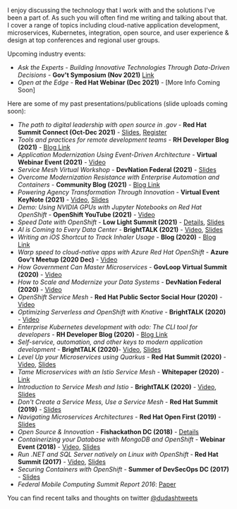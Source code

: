 I enjoy discussing the technology that I work with and the solutions I've been a part of.
As such you will often find me writing and talking about that. I cover a range of topics including cloud-native application development, microservices, Kubernetes, integration, open source, and user experience & design at top conferences and regional user groups.

Upcoming industry events:
* *Ask the Experts - Building Innovative Technologies Through Data-Driven Decisions* - **Gov't Symposium (Nov 2021)** [Link](https://upgather.com/redhat/govsymposium/agenda/)
* *Open at the Edge* - **Red Hat Webinar (Dec 2021)** - [More Info Coming Soon]

Here are some of my past presentations/publications (slide uploads coming soon):
* *The path to digital leadership with open source in .gov* - **Red Hat Summit Connect (Oct-Dec 2021)** - [Slides](./presentations/2021-SummitConnect_RedHat-for-Government.pdf), [Register](https://www.redhat.com/en/summit/connect#locations--dates)
* *Tools and practices for remote development teams* - **RH Developer Blog (2021)** - [Blog Link](https://developers.redhat.com/articles/2021/10/12/tools-and-practices-remote-development-teams)
* *Application Modernization Using Event-Driven Architecture* - **Virtual Webinar Event (2021)** - [Video](https://carahsoft.zoom.us/rec/share/_Is5Qlvm3mr4gvC2_rzri8lRFimACWtf9nU7sfAkWchmsnAmW32WrfalXiwYcDzM.LYsTa0Bfi9FC_Jun)
* *Service Mesh Virtual Workshop* - **DevNation Federal (2021)** - [Slides](./presentations/2021_DNF_Service_Mesh_Workshop.pdf)
* *Overcome Modernization Resistance with Enterprise Automation and Containers* - **Community Blog (2021)** - [Blog Link](https://www.carahsoft.com/community/red-hat-automation-and-containers-blog-2021)
* *Powering Agency Transformation Through Innovation* - **Virtual Event KeyNote (2021)** - [Video](https://go.govloop.com/transformation-roadmap.html), [Slides](./presentations/2021_TransformationInnovationKeynote.pdf)
* *Demo: Using NVIDIA GPUs with Jupyter Notebooks on Red Hat OpenShift* - **OpenShift YouTube (2021)** - [Video](https://www.youtube.com/watch?v=Pm29sQhH3fI&t=2s)
* *Speed Date with OpenShift* - **Low Light Summit (2021)** - [Details](https://www.ncsi.com/event/lowlight/presenters/redhat/), [Slides](./presentations/2021_Speed_Date_with_OpenShift.pdf)
* *AI is Coming to Every Data Center* - **BrightTALK (2021)** - [Video](https://www.brighttalk.com/webcast/10415/466836), [Slides](./presentations/2021_AI_is_Coming_to_Every_Data_Center.pdf)
* *Writing an iOS Shortcut to Track Inhaler Usage* - **Blog (2020)** - [Blog Link](https://dudash.medium.com/writing-an-ios-shortcut-to-track-inhaler-usage-52c0cbbc9c91)
* *Warp speed to cloud-native apps with Azure Red Hat OpenShift* - **Azure Gov't Meetup (2020 Dec)** - [Video](https://www.meetup.com/DCAzureGov/events/270066053/)
* *How Government Can Master Microservices* - **GovLoop Virtual Summit (2020)** - [Video](https://go.govloop.com/gov-tech-trends-2021)
* *How to Scale and Modernize your Data Systems* - **DevNation Federal (2020)** - [Video](https://www.brighttalk.com/webcast/18381/437018)
* *OpenShift Service Mesh* - **Red Hat Public Sector Social Hour (2020)** - [Video](https://www.brighttalk.com/webcast/16623/427738)
* *Optimizing Serverless and OpenShift with Knative* - **BrightTALK (2020)** - [Video](https://www.brighttalk.com/webcast/16623/432634)
* *Enterprise Kubernetes development with odo: The CLI tool for developers* - **RH Developer Blog (2020)** - [Blog Link](https://developers.redhat.com/blog/2020/06/16/enterprise-kubernetes-development-with-odo-the-cli-tool-for-developers#)
* *Self-service, automation, and other keys to modern application development* - **BrightTALK (2020)**- [Video](https://www.brighttalk.com/webcast/16623/418677), [Slides](./presentations/2020ModernizingAppDevelopment-K8svSummit.pdf)
* *Level Up your Microservices using Quarkus* - **Red Hat Summit (2020)** - [Video](https://youtu.be/Wz9bpT3cjvs), [Slides]("./presentations/2020_Level-Up-your-Microservices-with-Quarkus.pdf")
* *Tame Microservices with an Istio Service Mesh* - **Whitepaper (2020)** - [Link](https://www.redhat.com/en/resources/tame-microservices-istio-service-mesh-overview)
* *Introduction to Service Mesh and Istio* - **BrightTALK (2020)** - [Video](https://www.brighttalk.com/webcast/16623/408664), [Slides](./presentations/2020IntroductionToIstioAndServiceMesh.pdf)
* *Don't Create a Service Mess, Use a Service Mesh* - **Red Hat Summit (2019)** - [Slides](./presentations/DUDASH-ServiceMeshSummit2019.pdf)
* *Navigating Microservices Architectures* - **Red Hat Open First (2019)** - [Slides](./presentations/2019-OpenFirst-Navigating-Microservices.pdf)
* *Open Source & Innovation* - **Fishackathon DC (2018)** - [Details](https://fishackathon.co/past-runs)
* *Containerizing your Database with MongoDB and OpenShift* - **Webinar Event (2018)** - [Video](https://carahevents.carahsoft.com/Event/Details/76133-govevents), [Slides](./presentations/ContainerizingyourDatabasewithMongoDBandOpenShift.pdf)
* *Run .NET and SQL Server natively on Linux with OpenShift* - **Red Hat Summit (2017)** - [Video](https://www.youtube.com/watch?v=xrC7IqOfpWQ), [Slides](./presentations/Summit2017-dotNETandSQLServeronLinux.pdf)
* *Securing Containers with OpenShift* - **Summer of DevSecOps DC (2017)** - [Slides](./presentations/DCEvent-ContainerSecuritywithOpenShift.pdf)
* *Federal Mobile Computing Summit Report 2016*: [Paper](https://atarc.org/wp-content/uploads/2019/01/2016-10-ATARC-Federal-Mobile-Summit-White-Paper.pdf)

You can find recent talks and thoughts on twitter <a href="https://twitter.com/dudashtweets">@dudashtweets</a>
